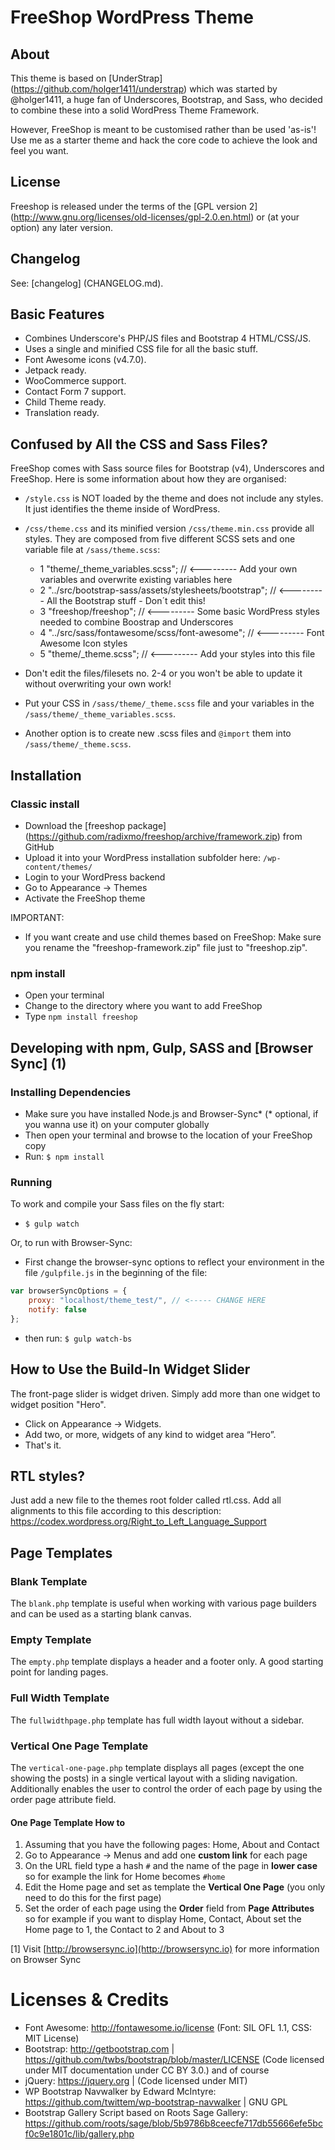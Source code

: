 # FreeShop WordPress Theme

## About

This theme is based on [UnderStrap] (https://github.com/holger1411/understrap) which was started by @holger1411, a huge fan of Underscores, Bootstrap, and Sass, who decided to combine these into a solid WordPress Theme Framework.

However, FreeShop is meant to be customised rather than be used 'as-is'! Use me as a starter theme and hack the core code to achieve the look and feel you want.

## License
Freeshop is released under the terms of the [GPL version 2] (http://www.gnu.org/licenses/old-licenses/gpl-2.0.en.html) or (at your option) any later version.

## Changelog
See: [changelog] (CHANGELOG.md).

## Basic Features

- Combines Underscore's PHP/JS files and Bootstrap 4 HTML/CSS/JS.
- Uses a single and minified CSS file for all the basic stuff.
- Font Awesome icons (v4.7.0).
- Jetpack ready.
- WooCommerce support.
- Contact Form 7 support.
- Child Theme ready.
- Translation ready.

## Confused by All the CSS and Sass Files?

FreeShop comes with Sass source files for Bootstrap (v4), Underscores and FreeShop. Here is some information about how they are organised:

- `/style.css` is NOT loaded by the theme and does not include any styles. It just identifies the theme inside of WordPress. 
- `/css/theme.css` and its minified version `/css/theme.min.css` provide all styles. They are composed from five different SCSS sets and one variable file at `/sass/theme.scss`:

  - 1 "theme/_theme_variables.scss";  // <--------- Add your own variables and overwrite existing variables here
  - 2 "../src/bootstrap-sass/assets/stylesheets/bootstrap";  // <--------- All the Bootstrap stuff - Don´t edit this!
  - 3 "freeshop/freeshop"; // <--------- Some basic WordPress styles needed to combine Boostrap and Underscores
  - 4 "../src/sass/fontawesome/scss/font-awesome"; // <--------- Font Awesome Icon styles
  - 5 "theme/_theme.scss";  // <--------- Add your styles into this file

- Don't edit the files/filesets no. 2-4 or you won't be able to update it without overwriting your own work!
- Put your CSS in `/sass/theme/_theme.scss` file and your variables in the `/sass/theme/_theme_variables.scss`.
- Another option is to create new .scss files and `@import` them into `/sass/theme/_theme.scss`.

## Installation

### Classic install
- Download the [freeshop package] (https://github.com/radixmo/freeshop/archive/framework.zip) from GitHub
- Upload it into your WordPress installation subfolder here: `/wp-content/themes/`
- Login to your WordPress backend
- Go to Appearance → Themes
- Activate the FreeShop theme

IMPORTANT: 
- If you want create and use child themes based on FreeShop: Make sure you rename the "freeshop-framework.zip" file just to "freeshop.zip".

### npm install
- Open your terminal
- Change to the directory where you want to add FreeShop
- Type `npm install freeshop`

## Developing with npm, Gulp, SASS and [Browser Sync] (1)

### Installing Dependencies
- Make sure you have installed Node.js and Browser-Sync* (* optional, if you wanna use it) on your computer globally
- Then open your terminal and browse to the location of your FreeShop copy
- Run: `$ npm install`

### Running

To work and compile your Sass files on the fly start:

- `$ gulp watch`

Or, to run with Browser-Sync:

- First change the browser-sync options to reflect your environment in the file `/gulpfile.js` in the beginning of the file:
```javascript
var browserSyncOptions = {
    proxy: "localhost/theme_test/", // <----- CHANGE HERE
    notify: false
};
```
- then run: `$ gulp watch-bs`

## How to Use the Build-In Widget Slider

The front-page slider is widget driven. Simply add more than one widget to widget position "Hero".
- Click on Appearance → Widgets.
- Add two, or more, widgets of any kind to widget area “Hero”.
- That's it.

## RTL styles?
Just add a new file to the themes root folder called rtl.css. Add all alignments to this file according to this description:
https://codex.wordpress.org/Right_to_Left_Language_Support

## Page Templates

### Blank Template

The `blank.php` template is useful when working with various page builders and can be used as a starting blank canvas.

### Empty Template

The `empty.php` template displays a header and a footer only. A good starting point for landing pages.

### Full Width Template

The `fullwidthpage.php` template has full width layout without a sidebar.

### Vertical One Page Template

The `vertical-one-page.php` template displays all pages (except the one showing the posts) in a single vertical layout with a sliding navigation.
Additionally enables the user to control the order of each page by using the order page attribute field.

#### One Page Template How to

 1. Assuming that you have the following pages: Home, About and Contact
 2. Go to Appearance → Menus and add one **custom link** for each page
 3. On the URL field type a hash `#` and the name of the page in **lower case** so for example the link for Home becomes `#home`
 4. Edit the Home page and set as template the **Vertical One Page** (you only need to do this for the first page)
 5. Set the order of each page using the **Order** field from **Page Attributes** so for example if you want to display Home,
 Contact, About set the Home page to 1, the Contact to 2 and About to 3

[1] Visit [http://browsersync.io](http://browsersync.io) for more information on Browser Sync

Licenses & Credits
=
- Font Awesome: http://fontawesome.io/license (Font: SIL OFL 1.1, CSS: MIT License)
- Bootstrap: http://getbootstrap.com | https://github.com/twbs/bootstrap/blob/master/LICENSE (Code licensed under MIT documentation under CC BY 3.0.)
and of course
- jQuery: https://jquery.org | (Code licensed under MIT)
- WP Bootstrap Navwalker by Edward McIntyre: https://github.com/twittem/wp-bootstrap-navwalker | GNU GPL
- Bootstrap Gallery Script based on Roots Sage Gallery: https://github.com/roots/sage/blob/5b9786b8ceecfe717db55666efe5bcf0c9e1801c/lib/gallery.php